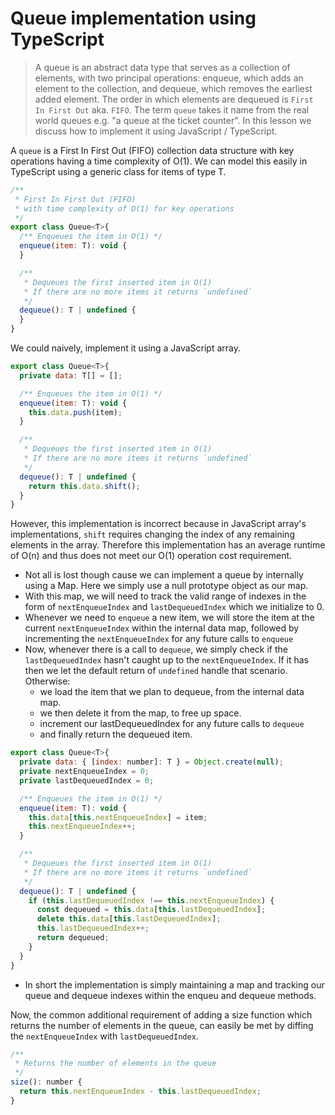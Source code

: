 # Queue implementation using TypeScript
> A queue is an abstract data type that serves as a collection of elements, with two principal operations: enqueue, which adds an element to the collection, and dequeue, which removes the earliest added element. The order in which elements are dequeued is `First In First Out` aka. `FIFO`. The term `queue` takes it name from the real world queues e.g. "a queue at the ticket counter". In this lesson we discuss how to implement it using JavaScript / TypeScript.

A `queue` is a First In First Out (FIFO) collection data structure with key operations having a time complexity of O(1). We can model this easily in TypeScript using a generic class for items of type T.

```js
/**
 * First In First Out (FIFO)
 * with time complexity of O(1) for key operations
 */
export class Queue<T>{
  /** Enqueues the item in O(1) */
  enqueue(item: T): void {
  }

  /**
   * Dequeues the first inserted item in O(1)
   * If there are no more items it returns `undefined`
   */
  dequeue(): T | undefined {
  }
}
```

We could naively, implement it using a JavaScript array.

```js
export class Queue<T>{
  private data: T[] = [];

  /** Enqueues the item in O(1) */
  enqueue(item: T): void {
    this.data.push(item);
  }

  /**
   * Dequeues the first inserted item in O(1)
   * If there are no more items it returns `undefined`
   */
  dequeue(): T | undefined {
    return this.data.shift();
  }
}
```

However, this implementation is incorrect because in JavaScript array's implementations, `shift` requires changing the index of any remaining elements in the array. Therefore this implementation has an average runtime of O(n) and thus does not meet our O(1) operation cost requirement.

* Not all is lost though cause we can implement a queue by internally using a Map. Here we simply use a null prototype object as our map.
* With this map, we will need to track the valid range of indexes in the form of `nextEnqueueIndex` and `lastDequeuedIndex` which we initialize to 0.
* Whenever we need to `enqueue` a new item, we will store the item at the current `nextEnqueueIndex` within the internal data map, followed by incrementing the `nextEnqueueIndex` for any future calls to `enqueue`
* Now, whenever there is a call to `dequeue`, we simply check if the `lastDequeuedIndex` hasn't caught up to the `nextEnqueueIndex`. If it has then we let the default return of `undefined` handle that scenario. Otherwise:
  * we load the item that we plan to dequeue, from the internal data map.
  * we then delete it from the map, to free up space.
  * increment our lastDequeuedIndex for any future calls to `dequeue`
  * and finally return the dequeued item.

```js
export class Queue<T>{
  private data: { [index: number]: T } = Object.create(null);
  private nextEnqueueIndex = 0;
  private lastDequeuedIndex = 0;

  /** Enqueues the item in O(1) */
  enqueue(item: T): void {
    this.data[this.nextEnqueueIndex] = item;
    this.nextEnqueueIndex++;
  }

  /**
   * Dequeues the first inserted item in O(1)
   * If there are no more items it returns `undefined`
   */
  dequeue(): T | undefined {
    if (this.lastDequeuedIndex !== this.nextEnqueueIndex) {
      const dequeued = this.data[this.lastDequeuedIndex];
      delete this.data[this.lastDequeuedIndex];
      this.lastDequeuedIndex++;
      return dequeued;
    }
  }
}
```

* In short the implementation is simply maintaining a map and tracking our queue and dequeue indexes within the enqueu and dequeue methods.

Now, the common additional requirement of adding a size function which returns the number of elements in the queue, can easily be met by diffing the `nextEnqueueIndex` with `lastDequeuedIndex`.

```js
/**
 * Returns the number of elements in the queue
 */
size(): number {
  return this.nextEnqueueIndex - this.lastDequeuedIndex;
}
```
